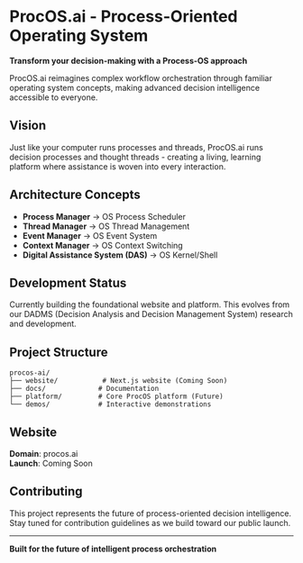 # ProcOS.ai - Process-Oriented Operating System

**Transform your decision-making with a Process-OS approach**

ProcOS.ai reimagines complex workflow orchestration through familiar operating system concepts, making advanced decision intelligence accessible to everyone.

## Vision

Just like your computer runs processes and threads, ProcOS.ai runs decision processes and thought threads - creating a living, learning platform where assistance is woven into every interaction.

## Architecture Concepts

- **Process Manager** → OS Process Scheduler
- **Thread Manager** → OS Thread Management  
- **Event Manager** → OS Event System
- **Context Manager** → OS Context Switching
- **Digital Assistance System (DAS)** → OS Kernel/Shell

## Development Status

Currently building the foundational website and platform. This evolves from our DADMS (Decision Analysis and Decision Management System) research and development.

## Project Structure

```
procos-ai/
├── website/           # Next.js website (Coming Soon)
├── docs/             # Documentation
├── platform/         # Core ProcOS platform (Future)
└── demos/            # Interactive demonstrations
```

## Website

**Domain**: procos.ai  
**Launch**: Coming Soon

## Contributing

This project represents the future of process-oriented decision intelligence. Stay tuned for contribution guidelines as we build toward our public launch.

---

**Built for the future of intelligent process orchestration**